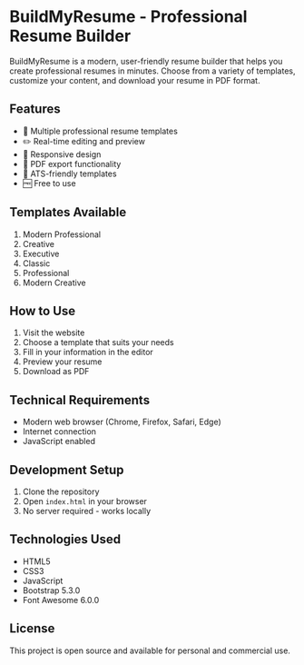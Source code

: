 # BuildMyResume - Professional Resume Builder

BuildMyResume is a modern, user-friendly resume builder that helps you create professional resumes in minutes. Choose from a variety of templates, customize your content, and download your resume in PDF format.

## Features

- 🎨 Multiple professional resume templates
- ✏️ Real-time editing and preview
- 📱 Responsive design
- 💾 PDF export functionality
- 🎯 ATS-friendly templates
- 🆓 Free to use

## Templates Available

1. Modern Professional
2. Creative
3. Executive
4. Classic
5. Professional
6. Modern Creative

## How to Use

1. Visit the website
2. Choose a template that suits your needs
3. Fill in your information in the editor
4. Preview your resume
5. Download as PDF

## Technical Requirements

- Modern web browser (Chrome, Firefox, Safari, Edge)
- Internet connection
- JavaScript enabled

## Development Setup

1. Clone the repository
2. Open `index.html` in your browser
3. No server required - works locally

## Technologies Used

- HTML5
- CSS3
- JavaScript
- Bootstrap 5.3.0
- Font Awesome 6.0.0

## License

This project is open source and available for personal and commercial use.
